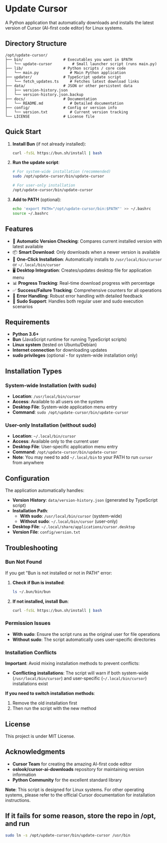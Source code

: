 # Update Cursor

A Python application that automatically downloads and installs the latest version of Cursor (AI-first code editor) for Linux systems.

## Directory Structure

```
/opt/update-cursor/
├── bin/                  # Executables you want in $PATH
│   └── update-cursor         # Small launcher script (runs main.py)
├── lib/                  # Python scripts / core code
│   └── main.py              # Main Python application
├── updater/              # TypeScript update script
│   └── fetch_updates.ts     # Fetches latest download links
├── data/                 # JSON or other persistent data
│   ├── version-history.json
│   └── version-history.json.backup
├── docs/                 # Documentation
│   └── README.md            # Detailed documentation
├── config/               # Config or version info
│   └── version.txt          # Current version tracking
└── LICENSE               # License file
```

## Quick Start

1. **Install Bun** (if not already installed):
   ```bash
   curl -fsSL https://bun.sh/install | bash
   ```

2. **Run the update script**:
   ```bash
   # For system-wide installation (recommended)
   sudo /opt/update-cursor/bin/update-cursor

   # For user-only installation
   /opt/update-cursor/bin/update-cursor
   ```

3. **Add to PATH** (optional):
   ```bash
   echo 'export PATH="/opt/update-cursor/bin:$PATH"' >> ~/.bashrc
   source ~/.bashrc
   ```

## Features

- 🔄 **Automatic Version Checking**: Compares current installed version with latest available
- 📦 **Smart Download**: Only downloads when a newer version is available
- 🚀 **One-Click Installation**: Automatically installs to `/usr/local/bin/cursor` or `~/.local/bin/cursor`
- 🖥️ **Desktop Integration**: Creates/updates desktop file for application menu
- 📊 **Progress Tracking**: Real-time download progress with percentage
- ✅ **Success/Failure Tracking**: Comprehensive counters for all operations
- 🔧 **Error Handling**: Robust error handling with detailed feedback
- 🔐 **Sudo Support**: Handles both regular user and sudo execution scenarios

## Requirements

- **Python 3.6+**
- **Bun** (JavaScript runtime for running TypeScript scripts)
- **Linux system** (tested on Ubuntu/Debian)
- **Internet connection** for downloading updates
- **sudo privileges** (optional - for system-wide installation only)

## Installation Types

### System-wide Installation (with sudo)
- **Location**: `/usr/local/bin/cursor`
- **Access**: Available to all users on the system
- **Desktop File**: System-wide application menu entry
- **Command**: `sudo /opt/update-cursor/bin/update-cursor`

### User-only Installation (without sudo)
- **Location**: `~/.local/bin/cursor`
- **Access**: Available only to the current user
- **Desktop File**: User-specific application menu entry
- **Command**: `/opt/update-cursor/bin/update-cursor`
- **Note**: You may need to add `~/.local/bin` to your PATH to run `cursor` from anywhere

## Configuration

The application automatically handles:
- **Version History**: `data/version-history.json` (generated by TypeScript script)
- **Installation Path**:
  - **With sudo**: `/usr/local/bin/cursor` (system-wide)
  - **Without sudo**: `~/.local/bin/cursor` (user-only)
- **Desktop File**: `~/.local/share/applications/cursor.desktop`
- **Version File**: `config/version.txt`

## Troubleshooting

### Bun Not Found
If you get "Bun is not installed or not in PATH" error:

1. **Check if Bun is installed**:
   ```bash
   ls ~/.bun/bin/bun
   ```

2. **If not installed, install Bun**:
   ```bash
   curl -fsSL https://bun.sh/install | bash
   ```

### Permission Issues
- **With sudo**: Ensure the script runs as the original user for file operations
- **Without sudo**: The script automatically uses user-specific directories

### Installation Conflicts
**Important**: Avoid mixing installation methods to prevent conflicts:

- **Conflicting installations**: The script will warn if both system-wide (`/usr/local/bin/cursor`) and user-specific (`~/.local/bin/cursor`) installations exist

**If you need to switch installation methods**:
1. Remove the old installation first
2. Then run the script with the new method

## License

This project is under MIT License.

## Acknowledgments

- **Cursor Team** for creating the amazing AI-first code editor
- **oslook/cursor-ai-downloads** repository for maintaining version information
- **Python Community** for the excellent standard library

**Note**: This script is designed for Linux systems. For other operating systems, please refer to the official Cursor documentation for installation instructions.

## If it fails for some reason, store the repo in /opt, and run
```bash
sudo ln -s /opt/update-cursor/bin/update-cursor /usr/bin
```